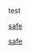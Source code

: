 test

[safe](https://docs-api-qa.cloudlabs.ai/repos/raw.githubusercontent.com/Rabin-spektra/Demo-Repo/main/196993496zpeJ/files/safe.txt)

[safe](https://docs-api-qa.cloudlabs.ai/repos/raw.githubusercontent.com/Rabin-spektra/Demo-Repo/main/196993496zpeJ/files/safe.txt)

